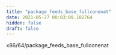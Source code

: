 ```yaml
---
title: "package_feeds_base_fullconenat"
date: 2021-05-27 00:03:09.102764
hidden: false
draft: false
---
```


x86/64/package_feeds_base_fullconenat


